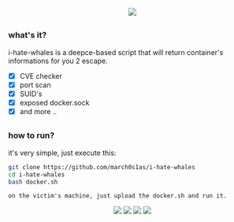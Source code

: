 <p align="center">
  <img src="https://user-images.githubusercontent.com/44043159/128644918-52e13b5c-e755-4972-8ecc-ac1a4ab047c7.png">
</p>

##


### what's it?
i-hate-whales is a deepce-based script that will return container's informations for you 2 escape.

- [X] CVE checker
- [X] port scan
- [X] SUID's
- [X] exposed docker.sock
- [X] and more ..

##
### how to run?
it's very simple, just execute this:
```bash
git clone https://github.com/march0s1as/i-hate-whales
cd i-hate-whales
bash docker.sh
```
    on the victim's machine, just upload the docker.sh and run it.
    
<p align="center">  
  <img src="https://user-images.githubusercontent.com/44043159/130071286-d6c131bb-55fb-4279-b292-73f1e5f956f1.png">
  <img src="https://user-images.githubusercontent.com/44043159/130071842-055ce900-311a-4d35-a461-9d7c28ec61e0.png">
  <img src="https://user-images.githubusercontent.com/44043159/130071587-f81c7b5b-5822-4159-b749-baa25673dc1e.png">
  <img src="https://user-images.githubusercontent.com/44043159/130071693-6a2eece5-feb4-4203-98d6-c32cca19f7e9.png">
</p>
